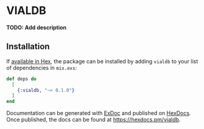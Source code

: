 # VIALDB

**TODO: Add description**

## Installation

If [available in Hex](https://hex.pm/docs/publish), the package can be installed
by adding `vialdb` to your list of dependencies in `mix.exs`:

```elixir
def deps do
  [
    {:vialdb, "~> 0.1.0"}
  ]
end
```

Documentation can be generated with [ExDoc](https://github.com/elixir-lang/ex_doc)
and published on [HexDocs](https://hexdocs.pm). Once published, the docs can
be found at <https://hexdocs.pm/vialdb>.

